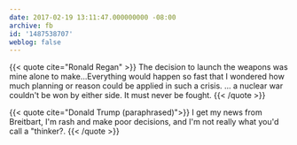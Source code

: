 ```yaml
---
date: 2017-02-19 13:11:47.000000000 -08:00
archive: fb
id: '1487538707'
weblog: false
---
```


{{< quote cite="Ronald Regan" >}}
The decision to launch the weapons was mine alone to make…Everything would happen so fast that I wondered how much planning or reason could be applied in such a crisis. … a nuclear war couldn't be won by either side. It must never be fought.
{{< /quote >}}

{{< quote cite="Donald Trump (paraphrased)">}}
I get my news from Breitbart, I'm rash and make poor decisions, and I'm not really what you'd call a "thinker?.
{{< /quote >}}
